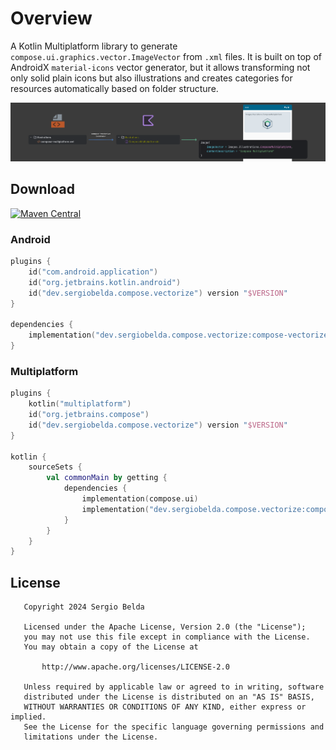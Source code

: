 # Overview

A Kotlin Multiplatform library to generate `compose.ui.graphics.vector.ImageVector` from
`.xml` files. It is built on top of AndroidX `material-icons` vector generator, but it allows transforming not 
only solid plain icons but also illustrations and creates categories for resources automatically based on folder structure.

<img src="./assets/diagram.png" alt="Compose Vectorize diagram">

## Download

[![Maven Central](https://img.shields.io/maven-central/v/dev.sergiobelda.compose.vectorize/compose-vectorize-core)](https://search.maven.org/search?q=g:dev.sergiobelda.compose.vectorize)

### Android

```kotlin
plugins {
    id("com.android.application")
    id("org.jetbrains.kotlin.android")
    id("dev.sergiobelda.compose.vectorize") version "$VERSION"
}

dependencies {
    implementation("dev.sergiobelda.compose.vectorize:compose-vectorize-core:$VERSION")
}
```

### Multiplatform

```kotlin
plugins {
    kotlin("multiplatform")
    id("org.jetbrains.compose")
    id("dev.sergiobelda.compose.vectorize") version "$VERSION"
}

kotlin {
    sourceSets {
        val commonMain by getting {
            dependencies {
                implementation(compose.ui)
                implementation("dev.sergiobelda.compose.vectorize:compose-vectorize-core:$VERSION")
            }
        }
    }
}
```

## License

```
   Copyright 2024 Sergio Belda

   Licensed under the Apache License, Version 2.0 (the "License");
   you may not use this file except in compliance with the License.
   You may obtain a copy of the License at

       http://www.apache.org/licenses/LICENSE-2.0

   Unless required by applicable law or agreed to in writing, software
   distributed under the License is distributed on an "AS IS" BASIS,
   WITHOUT WARRANTIES OR CONDITIONS OF ANY KIND, either express or implied.
   See the License for the specific language governing permissions and
   limitations under the License.
```